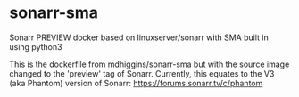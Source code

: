 # sonarr-sma
Sonarr PREVIEW docker based on linuxserver/sonarr with SMA built in using python3

This is the dockerfile from mdhiggins/sonarr-sma but with the source image changed to the 'preview' tag of Sonarr.
Currently, this equates to the V3 (aka Phantom) version of Sonarr: https://forums.sonarr.tv/c/phantom
